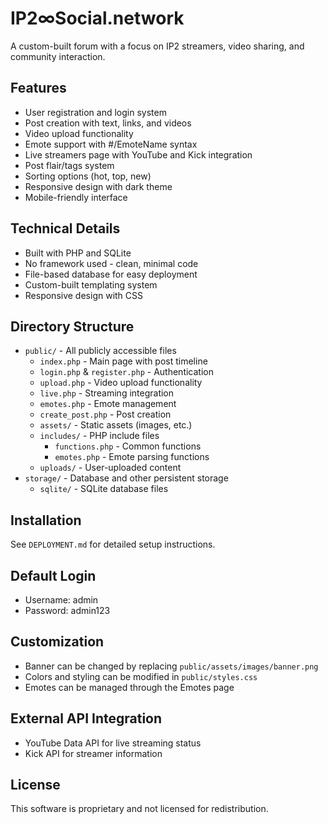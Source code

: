# IP2∞Social.network

A custom-built forum with a focus on IP2 streamers, video sharing, and community interaction.

## Features

- User registration and login system
- Post creation with text, links, and videos
- Video upload functionality
- Emote support with #/EmoteName syntax
- Live streamers page with YouTube and Kick integration
- Post flair/tags system
- Sorting options (hot, top, new)
- Responsive design with dark theme
- Mobile-friendly interface

## Technical Details

- Built with PHP and SQLite
- No framework used - clean, minimal code
- File-based database for easy deployment
- Custom-built templating system
- Responsive design with CSS

## Directory Structure

- `public/` - All publicly accessible files
  - `index.php` - Main page with post timeline
  - `login.php` & `register.php` - Authentication
  - `upload.php` - Video upload functionality
  - `live.php` - Streaming integration
  - `emotes.php` - Emote management
  - `create_post.php` - Post creation
  - `assets/` - Static assets (images, etc.)
  - `includes/` - PHP include files
    - `functions.php` - Common functions
    - `emotes.php` - Emote parsing functions
  - `uploads/` - User-uploaded content
- `storage/` - Database and other persistent storage
  - `sqlite/` - SQLite database files

## Installation

See `DEPLOYMENT.md` for detailed setup instructions.

## Default Login

- Username: admin
- Password: admin123

## Customization

- Banner can be changed by replacing `public/assets/images/banner.png`
- Colors and styling can be modified in `public/styles.css`
- Emotes can be managed through the Emotes page

## External API Integration

- YouTube Data API for live streaming status
- Kick API for streamer information

## License

This software is proprietary and not licensed for redistribution.

